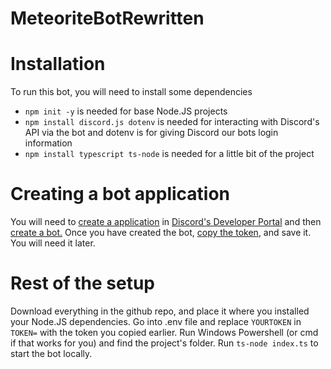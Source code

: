 # MeteoriteBotRewritten

# Installation

To run this bot, you will need to install some dependencies 

- `npm init -y` is needed for base Node.JS projects
- `npm install discord.js dotenv` is needed for interacting with Discord's API via the bot and dotenv is for giving Discord our bots login information
- `npm install typescript ts-node` is needed for a little bit of the project

# Creating a bot application

You will need to [create a application](https://i.imgur.com/Uz7Z5Tr.png) in [Discord's Developer Portal](https://discord.com/developers/applications) and then [create a bot.](https://i.imgur.com/EmRs3OQ.mp4) Once you have created the bot, [copy the token](https://i.imgur.com/DRIAv3L.mp4), and save it. You will need it later.

# Rest of the setup

Download everything in the github repo, and place it where you installed your Node.JS dependencies. Go into .env file and replace `YOURTOKEN` in `TOKEN=` with the token you copied earlier. Run Windows Powershell (or cmd if that works for you) and find the project's folder. Run `ts-node index.ts` to start the bot locally.
